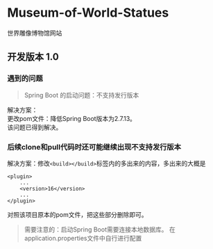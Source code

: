 # Museum-of-World-Statues
世界雕像博物馆网站

## 开发版本 1.0
### 遇到的问题
>Spring Boot 的启动问题：不支持发行版本

解决方案：  
更改pom文件：降低Spring Boot版本为2.7.13。  
该问题已得到解决。

### 后续clone和pull代码时还可能继续出现不支持发行版本
解决方案：修改`<build></build>`标签内的多出来的内容，多出来的大概是
```
<plugin>
    ...
    <version>16</version>
    ...
</plugin>
```
对照该项目原本的pom文件，把这些部分删除即可。  
>需要注意的：启动Spring Boot需要连接本地数据库。
> 在application.properties文件中自行进行配置